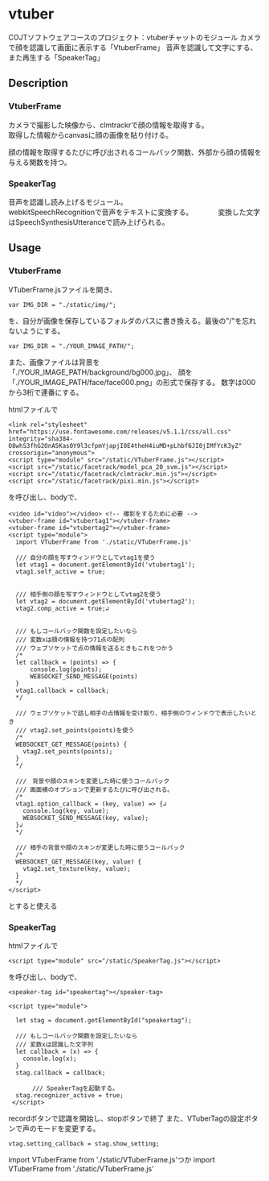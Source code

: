 # vtuber

COJTソフトウェアコースのプロジェクト：vtuberチャットのモジュール
カメラで顔を認識して画面に表示する「VtuberFrame」
音声を認識して文字にする、また再生する「SpeakerTag」

## Description

### VtuberFrame
カメラで撮影した映像から、clmtrackrで顔の情報を取得する。    
取得した情報からcanvasに顔の画像を貼り付ける。    
    
顔の情報を取得するたびに呼び出されるコールバック関数、外部から顔の情報を与える関数を持つ。　　　　


### SpeakerTag
音声を認識し読み上げるモジュール。    
webkitSpeechRecognitionで音声をテキストに変換する。 　　　
変換した文字はSpeechSynthesisUtteranceで読み上げられる。

## Usage

### VtuberFrame
VTuberFrame.jsファイルを開き、
```
var IMG_DIR = "./static/img/";
```
を、自分が画像を保存しているフォルダのパスに書き換える。最後の"/"を忘れないようにする。
```
var IMG_DIR = "./YOUR_IMAGE_PATH/";
```
また、画像ファイルは背景を「./YOUR_IMAGE_PATH/background/bg000.jpg」、
顔を「./YOUR_IMAGE_PATH/face/face000.png」の形式で保存する。
数字は000から3桁で連番にする。

htmlファイルで
```
<link rel="stylesheet" href="https://use.fontawesome.com/releases/v5.1.1/css/all.css" integrity="sha384-O8whS3fhG2OnA5Kas0Y9l3cfpmYjapjI0E4theH4iuMD+pLhbf6JI0jIMfYcK3yZ" crossorigin="anonymous">
<script type="module" src="/static/VTuberFrame.js"></script>
<script src="/static/facetrack/model_pca_20_svm.js"></script>
<script src="/static/facetrack/clmtrackr.min.js"></script>
<script src="/static/facetrack/pixi.min.js"></script>
```
を呼び出し、bodyで、
```
<video id="video"></video> <!-- 撮影をするために必要 -->
<vtuber-frame id="vtubertag1"></vtuber-frame>
<vtuber-frame id="vtubertag2"></vtuber-frame>
<script type="module">
  import VTuberFrame from './static/VTuberFrame.js'

  /// 自分の顔を写すウィンドウとしてvtag1を使う
  let vtag1 = document.getElementById('vtubertag1');
  vtag1.self_active = true;
  
  
  /// 相手側の顔を写すウィンドウとしてvtag2を使う
  let vtag2 = document.getElementById('vtubertag2');
  vtag2.comp_active = true;↲
  
  
  /// もしコールバック関数を設定したいなら
  /// 変数xは顔の情報を持つ71点の配列
  /// ウェブソケットで点の情報を送るときもこれをつかう
  /*
  let callback = (points) => {
      console.log(points);
      WEBSOCKET_SEND_MESSAGE(points)
  }
  vtag1.callback = callback;
  */
  
  /// ウェブソケットで話し相手の点情報を受け取り、相手側のウィンドウで表示したいとき
  /// vtag2.set_points(points)を使う
  /*
  WEBSOCKET_GET_MESSAGE(points) {
    vtag2.set_points(points);
  }
  */
  
  ///　背景や顔のスキンを変更した時に使うコールバック
  /// 画面横のオプションで更新するたびに呼び出される。
  /*
  vtag1.option_callback = (key, value) => {↲
    console.log(key, value);
    WEBSOCKET_SEND_MESSAGE(key, value);
  }↲
  */
  
  /// 相手の背景や顔のスキンが変更した時に使うコールバック
  /*
  WEBSOCKET_GET_MESSAGE(key, value) {
    vtag2.set_texture(key, value);
  }
  */
</script>
```
とすると使える

### SpeakerTag

htmlファイルで
```
<script type="module" src="/static/SpeakerTag.js"></script>
```
を呼び出し、bodyで、
```
<speaker-tag id="speakertag"></speaker-tag>

<script type="module">

  let stag = document.getElementById("speakertag");
  
  /// もしコールバック関数を設定したいなら
  /// 変数xは認識した文字列
  let callback = (x) => {
    console.log(x);
  }
  stag.callback = callback;

　　　　/// SpeakerTagを起動する。
  stag.recognizer_active = true;
 </script>
```
recordボタンで認識を開始し、stopボタンで終了
また、VTuberTagの設定ボタンで声のモードを変更する。

```
vtag.setting_callback = stag.show_setting;
```

  import VTuberFrame from './static/VTuberFrame.js'つか
  import VTuberFrame from './static/VTuberFrame.js'
